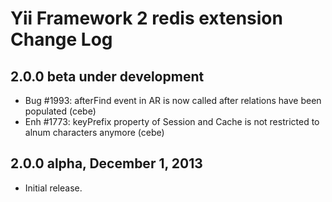 Yii Framework 2 redis extension Change Log
==========================================

2.0.0 beta under development
----------------------------

- Bug #1993: afterFind event in AR is now called after relations have been populated (cebe)
- Enh #1773: keyPrefix property of Session and Cache is not restricted to alnum characters anymore (cebe)

2.0.0 alpha, December 1, 2013
-----------------------------

- Initial release.
